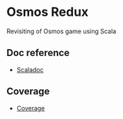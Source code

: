 # Osmos Redux

Revisiting of Osmos game using Scala

## Doc reference
 * [Scaladoc](https://pps-osmos-redux.github.io/PPS-17-osmos-redux/docs/scaladoc/it/unibo/osmos/redux/index.html)


## Coverage
 * [Coverage](https://pps-osmos-redux.github.io/PPS-17-osmos-redux/scoverage/index.html)
 
